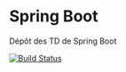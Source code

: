 # Spring Boot
Dépôt des TD de Spring Boot

[![Build Status](https://travis-ci.org/NathanBnm/springboot-tds.svg?branch=master)](https://travis-ci.org/NathanBnm/springboot-tds)
